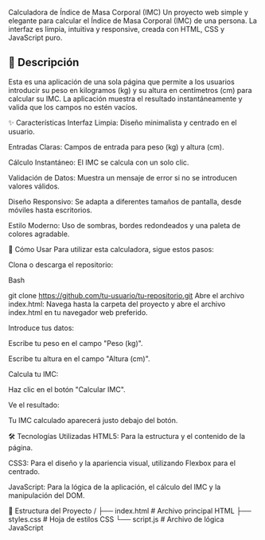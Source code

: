 Calculadora de Índice de Masa Corporal (IMC)
Un proyecto web simple y elegante para calcular el Índice de Masa Corporal (IMC) de una persona. La interfaz es limpia, intuitiva y responsive, creada con HTML, CSS y JavaScript puro.

## 📜 Descripción

Esta es una aplicación de una sola página que permite a los usuarios introducir su peso en kilogramos (kg) y su altura en centímetros (cm) para calcular su IMC. La aplicación muestra el resultado instantáneamente y valida que los campos no estén vacíos.

✨ Características
Interfaz Limpia: Diseño minimalista y centrado en el usuario.

Entradas Claras: Campos de entrada para peso (kg) y altura (cm).

Cálculo Instantáneo: El IMC se calcula con un solo clic.

Validación de Datos: Muestra un mensaje de error si no se introducen valores válidos.

Diseño Responsivo: Se adapta a diferentes tamaños de pantalla, desde móviles hasta escritorios.

Estilo Moderno: Uso de sombras, bordes redondeados y una paleta de colores agradable.

🚀 Cómo Usar
Para utilizar esta calculadora, sigue estos pasos:

Clona o descarga el repositorio:

Bash

git clone https://github.com/tu-usuario/tu-repositorio.git
Abre el archivo index.html:
Navega hasta la carpeta del proyecto y abre el archivo index.html en tu navegador web preferido.

Introduce tus datos:

Escribe tu peso en el campo "Peso (kg)".

Escribe tu altura en el campo "Altura (cm)".

Calcula tu IMC:

Haz clic en el botón "Calcular IMC".

Ve el resultado:

Tu IMC calculado aparecerá justo debajo del botón.

🛠️ Tecnologías Utilizadas
HTML5: Para la estructura y el contenido de la página.

CSS3: Para el diseño y la apariencia visual, utilizando Flexbox para el centrado.

JavaScript: Para la lógica de la aplicación, el cálculo del IMC y la manipulación del DOM.

📁 Estructura del Proyecto
/
├── index.html       # Archivo principal HTML
├── styles.css       # Hoja de estilos CSS
└── script.js        # Archivo de lógica JavaScript
